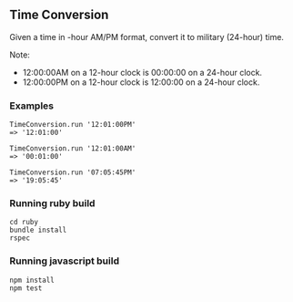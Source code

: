 ## Time Conversion

Given a time in -hour AM/PM format, convert it to military (24-hour) time.

Note:
- 12:00:00AM on a 12-hour clock is 00:00:00 on a 24-hour clock.
- 12:00:00PM on a 12-hour clock is 12:00:00 on a 24-hour clock.

### Examples

```
TimeConversion.run '12:01:00PM'
=> '12:01:00'
```

```
TimeConversion.run '12:01:00AM'
=> '00:01:00'
```

```
TimeConversion.run '07:05:45PM'
=> '19:05:45'
```


### Running ruby build
```
cd ruby
bundle install
rspec
```

### Running javascript build

```
npm install
npm test
```
